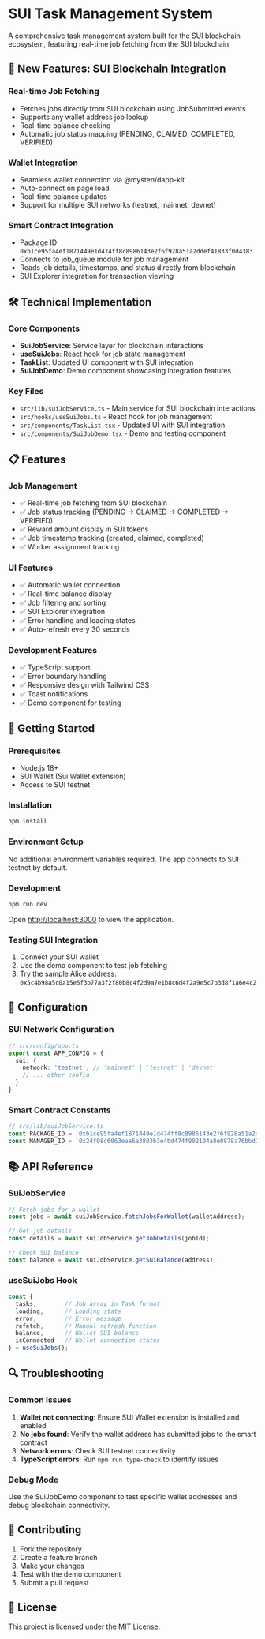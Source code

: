 # SUI Task Management System

A comprehensive task management system built for the SUI blockchain ecosystem, featuring real-time job fetching from the SUI blockchain.

## 🚀 New Features: SUI Blockchain Integration

### Real-time Job Fetching
- Fetches jobs directly from SUI blockchain using JobSubmitted events
- Supports any wallet address job lookup
- Real-time balance checking
- Automatic job status mapping (PENDING, CLAIMED, COMPLETED, VERIFIED)

### Wallet Integration
- Seamless wallet connection via @mysten/dapp-kit
- Auto-connect on page load
- Real-time balance updates
- Support for multiple SUI networks (testnet, mainnet, devnet)

### Smart Contract Integration
- Package ID: `0xb1ce95fa4ef1871449e1d474ff8c8986143e2f6f928a51a2ddef41833f0d4383`
- Connects to job_queue module for job management
- Reads job details, timestamps, and status directly from blockchain
- SUI Explorer integration for transaction viewing

## 🛠️ Technical Implementation

### Core Components
- **SuiJobService**: Service layer for blockchain interactions
- **useSuiJobs**: React hook for job state management
- **TaskList**: Updated UI component with SUI integration
- **SuiJobDemo**: Demo component showcasing integration features

### Key Files
- `src/lib/suiJobService.ts` - Main service for SUI blockchain interactions
- `src/hooks/useSuiJobs.ts` - React hook for job management
- `src/components/TaskList.tsx` - Updated UI with SUI integration
- `src/components/SuiJobDemo.tsx` - Demo and testing component

## 📋 Features

### Job Management
- ✅ Real-time job fetching from SUI blockchain
- ✅ Job status tracking (PENDING → CLAIMED → COMPLETED → VERIFIED)
- ✅ Reward amount display in SUI tokens
- ✅ Job timestamp tracking (created, claimed, completed)
- ✅ Worker assignment tracking

### UI Features
- ✅ Automatic wallet connection
- ✅ Real-time balance display
- ✅ Job filtering and sorting
- ✅ SUI Explorer integration
- ✅ Error handling and loading states
- ✅ Auto-refresh every 30 seconds

### Development Features
- ✅ TypeScript support
- ✅ Error boundary handling
- ✅ Responsive design with Tailwind CSS
- ✅ Toast notifications
- ✅ Demo component for testing

## 🚀 Getting Started

### Prerequisites
- Node.js 18+ 
- SUI Wallet (Sui Wallet extension)
- Access to SUI testnet

### Installation
```bash
npm install
```

### Environment Setup
No additional environment variables required. The app connects to SUI testnet by default.

### Development
```bash
npm run dev
```

Open [http://localhost:3000](http://localhost:3000) to view the application.

### Testing SUI Integration
1. Connect your SUI wallet
2. Use the demo component to test job fetching
3. Try the sample Alice address: `0x5c4b98a5c0a15e5f3b77a3f2f80b8c4f2d9a7e1b8c6d4f2a9e5c7b3d8f1a6e4c2`

## 🔧 Configuration

### SUI Network Configuration
```typescript
// src/config/app.ts
export const APP_CONFIG = {
  sui: {
    network: 'testnet', // 'mainnet' | 'testnet' | 'devnet'
    // ... other config
  }
}
```

### Smart Contract Constants
```typescript
// src/lib/suiJobService.ts
const PACKAGE_ID = '0xb1ce95fa4ef1871449e1d474ff8c8986143e2f6f928a51a2ddef41833f0d4383';
const MANAGER_ID = '0x24f08c6063eae6e3803b3e4bd474f902104a8e0878a76bbd20b1e391a6487458';
```

## 📚 API Reference

### SuiJobService
```typescript
// Fetch jobs for a wallet
const jobs = await suiJobService.fetchJobsForWallet(walletAddress);

// Get job details
const details = await suiJobService.getJobDetails(jobId);

// Check SUI balance
const balance = await suiJobService.getSuiBalance(address);
```

### useSuiJobs Hook
```typescript
const { 
  tasks,        // Job array in Task format
  loading,      // Loading state
  error,        // Error message
  refetch,      // Manual refresh function
  balance,      // Wallet SUI balance
  isConnected   // Wallet connection status
} = useSuiJobs();
```

## 🔍 Troubleshooting

### Common Issues
1. **Wallet not connecting**: Ensure SUI Wallet extension is installed and enabled
2. **No jobs found**: Verify the wallet address has submitted jobs to the smart contract
3. **Network errors**: Check SUI testnet connectivity
4. **TypeScript errors**: Run `npm run type-check` to identify issues

### Debug Mode
Use the SuiJobDemo component to test specific wallet addresses and debug blockchain connectivity.

## 🤝 Contributing

1. Fork the repository
2. Create a feature branch
3. Make your changes
4. Test with the demo component
5. Submit a pull request

## 📄 License

This project is licensed under the MIT License.
